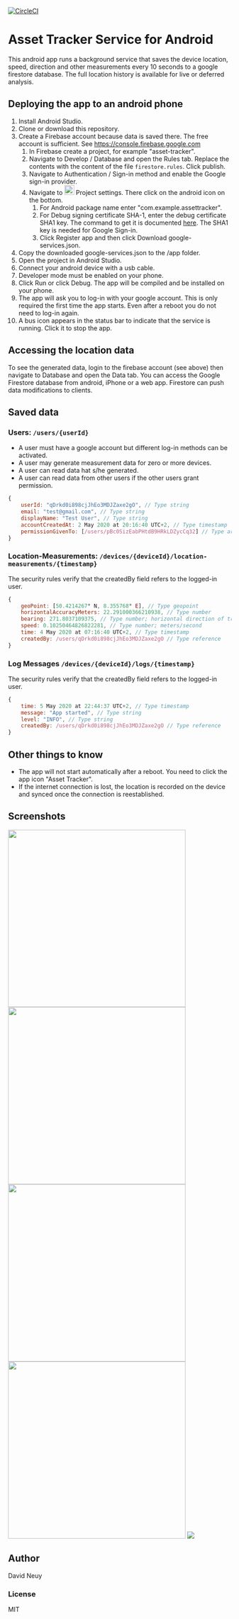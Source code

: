 [![CircleCI](https://circleci.com/gh/inouiw/AssetTrackerServiceAndroid.svg?style=svg)](https://circleci.com/gh/inouiw/AssetTrackerServiceAndroid)

# Asset Tracker Service for Android
This android app runs a background service that saves the device location, speed, direction and other measurements every 10 seconds to a google firestore database. 
The full location history is available for live or deferred analysis.

## Deploying the app to an android phone
1. Install Android Studio.
1. Clone or download this repository.
1. Create a Firebase account because data is saved there. The free account is sufficient. See https://console.firebase.google.com
    1. In Firebase create a project, for example "asset-tracker".
    1. Navigate to Develop / Database  and open the Rules tab. Replace the contents with the content of the file `firestore.rules`. Click publish.
    1. Navigate to Authentication / Sign-in method and enable the Google sign-in provider.
    1. Navigate to <img src="https://storage.googleapis.com/support-kms-prod/vMSwtm9y2uvHQAg2OfjmWpsBMtG4xwSIPWxh" width="22" heigth="22"> Project settings. There click on the android icon on the bottom. 
        1. For Android package name enter "com.example.assettracker".
        1. For Debug signing certificate SHA-1, enter the debug certificate SHA1 key. The command to get it is documented [here](https://developers.google.com/android/guides/client-auth). The SHA1 key is needed for Google Sign-in.
        1. Click Register app and then click Download google-services.json.
1. Copy the downloaded google-services.json to the /app folder.
1. Open the project in Android Studio.
1. Connect your android device with a usb cable.
1. Developer mode must be enabled on your phone.
1. Click Run or click Debug. The app will be compiled and be installed on your phone.
1. The app will ask you to log-in with your google account. This is only required the first time the app starts. Even after a reboot you do not need to log-in again.
1. A bus icon appears in the status bar to indicate that the service is running. Click it to stop the app.

## Accessing the location data
To see the generated data, login to the firebase account (see above) then navigate to Database and open the Data tab. You can access the Google Firestore database from android, iPhone
or a web app. Firestore can push data modifications to clients.

## Saved data

### Users: `/users/{userId}`

- A user must have a google account but different log-in methods can be activated.
- A user may generate measurement data for zero or more devices.
- A user can read data hat s/he generated.
- A user can read data from other users if the other users grant permission.
 
 ``` javascript
 { 
     userId: "qDrkd0i898cjJhEo3MDJZaxe2gO", // Type string
     email: "test@gmail.com", // Type string
     displayName: "Test User", // Type string
     accountCreatedAt: 2 May 2020 at 20:16:40 UTC+2, // Type timestamp
     permissionGivenTo: [/users/pBc0SizEabPHtdB9HRkLDZycCq32] // Type array of reference
 }
 ```

### Location-Measurements: `/devices/{deviceId}/location-measurements/{timestamp}`

The security rules verify that the createdBy field refers to the logged-in user.

``` javascript
{ 
    geoPoint: [50.4214267° N, 8.355768° E], // Type geopoint
    horizontalAccuracyMeters: 22.291000366210938, // Type number
    bearing: 271.8037109375, // Type number; horizontal direction of travel in degrees 0.0-360.0
    speed: 0.10250464826822281, // Type number; meters/second
    time: 4 May 2020 at 07:16:40 UTC+2, // Type timestamp
    createdBy: /users/qDrkd0i898cjJhEo3MDJZaxe2gO // Type reference
}
```

### Log Messages `/devices/{deviceId}/logs/{timestamp}`

The security rules verify that the createdBy field refers to the logged-in user.

``` javascript
{ 
    time: 5 May 2020 at 22:44:37 UTC+2, // Type timestamp
    message: "App started", // Type string
    level: "INFO", // Type string
    createdBy: /users/qDrkd0i898cjJhEo3MDJZaxe2gO // Type reference
}
```

## Other things to know

 - The app will not start automatically after a reboot. You need to click the app icon "Asset Tracker". 
 - If the internet connection is lost, the location is recorded on the device and synced once the connection is reestablished.

## Screenshots
<img src="screenshots/sign-in.png" width="400" />
<img src="screenshots/location-access.png" width="400" />
<img src="screenshots/notification-icon.png" width="400" />
<img src="screenshots/notification-text.png" width="400" />
<img src="screenshots/firebase.png" />

## Author
David Neuy

### License
MIT

